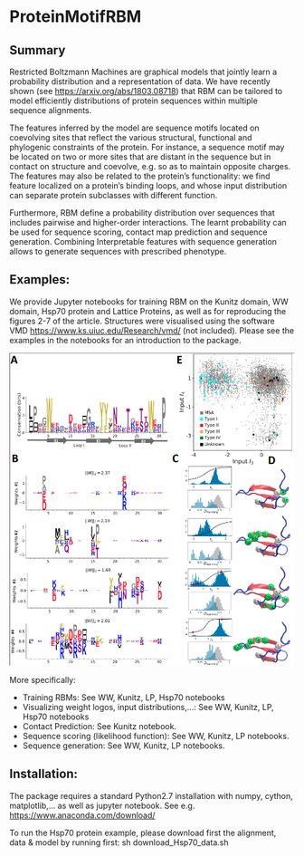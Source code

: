 # ProteinMotifRBM


## Summary

Restricted Boltzmann Machines are graphical models that jointly learn a probability distribution and a representation of data. We have recently shown (see https://arxiv.org/abs/1803.08718) that RBM can be tailored to model efficiently distributions of protein sequences within multiple sequence alignments. 

The features inferred by the model are sequence motifs located on coevolving sites that reflect the various structural, functional and phylogenic constraints of the protein. For instance, a sequence motif may be located on two or more sites that are distant in the sequence but in contact on structure and coevolve, e.g. so as to maintain opposite charges. The features may also be related to the protein’s functionality: we find feature localized on a protein’s binding loops, and whose input distribution can separate protein subclasses with different function.

Furthermore, RBM define a probability distribution over sequences that includes pairwise and higher-order interactions. The learnt probability can be used for sequence scoring, contact map prediction and sequence generation. Combining Interpretable features with sequence generation allows to generate sequences with prescribed phenotype.

## Examples:
We provide Jupyter notebooks for training RBM on the Kunitz domain, WW domain, Hsp70 protein and Lattice Proteins, as well as for reproducing the figures 2-7 of the article. Structures were visualised using the software VMD https://www.ks.uiuc.edu/Research/vmd/ (not included). Please see the examples in the notebooks for an introduction to the package.

![Learning Protein Constitutive Motifs of the WW Domain](figure_readme.png)



More specifically:
- Training RBMs: See WW, Kunitz, LP, Hsp70 notebooks
- Visualizing weight logos, input distributions,…: See WW, Kunitz, LP, Hsp70 notebooks
- Contact Prediction: See Kunitz notebook.
- Sequence scoring (likelihood function): See WW, Kunitz, LP notebooks.
- Sequence generation: See WW, Kunitz, LP notebooks.


## Installation:
The package requires a standard Python2.7 installation with numpy, cython, matplotlib,… as well as jupyter notebook. See e.g. https://www.anaconda.com/download/

To run the Hsp70 protein example, please download first the alignment, data & model by running first:
sh download_Hsp70_data.sh

